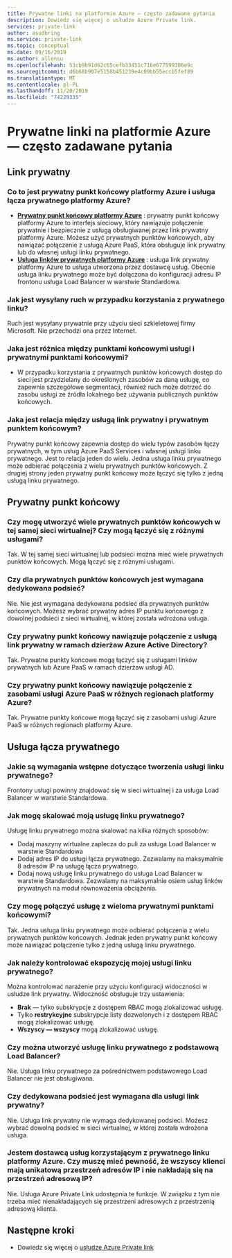 ```yaml
---
title: Prywatne linki na platformie Azure — często zadawane pytania
description: Dowiedz się więcej o usłudze Azure Private link.
services: private-link
author: asudbring
ms.service: private-link
ms.topic: conceptual
ms.date: 09/16/2019
ms.author: allensu
ms.openlocfilehash: 53cb9b91d62c65cefb33451c716e677599306e9c
ms.sourcegitcommit: d6b68b907e5158b451239e4c09bb55eccb5fef89
ms.translationtype: MT
ms.contentlocale: pl-PL
ms.lasthandoff: 11/20/2019
ms.locfileid: "74229335"
---
```

# <a name="azure-private-link-frequently-asked-questions-faq"></a>Prywatne linki na platformie Azure — często zadawane pytania

## <a name="private-link"></a>Link prywatny

### <a name="what-is-azure-private-endpoint-and-azure-private-link-service"></a>Co to jest prywatny punkt końcowy platformy Azure i usługa łącza prywatnego platformy Azure?

- **[Prywatny punkt końcowy platformy Azure](private-endpoint-overview.md)** : prywatny punkt końcowy platformy Azure to interfejs sieciowy, który nawiązuje połączenie prywatnie i bezpiecznie z usługą obsługiwanej przez link prywatny platformy Azure. Możesz użyć prywatnych punktów końcowych, aby nawiązać połączenie z usługą Azure PaaS, która obsługuje link prywatny lub do własnej usługi linku prywatnego.
- **[Usługa linków prywatnych platformy Azure](private-link-service-overview.md)** : usługa link prywatny platformy Azure to usługa utworzona przez dostawcę usług. Obecnie usługa linku prywatnego może być dołączona do konfiguracji adresu IP frontonu usługa Load Balancer w warstwie Standardowa. 

### <a name="how-is-traffic-being-sent-when-using-private-link"></a>Jak jest wysyłany ruch w przypadku korzystania z prywatnego linku?
Ruch jest wysyłany prywatnie przy użyciu sieci szkieletowej firmy Microsoft. Nie przechodzi ona przez Internet.  
 
### <a name="what-is-the-difference-between-a-service-endpoints-and-a-private-endpoints"></a>Jaka jest różnica między punktami końcowymi usługi i prywatnymi punktami końcowymi?
- W przypadku korzystania z prywatnych punktów końcowych dostęp do sieci jest przydzielany do określonych zasobów za daną usługę, co zapewnia szczegółowe segmentacji, również ruch może dotrzeć do zasobu usługi ze źródła lokalnego bez używania publicznych punktów końcowych.

### <a name="what-is-the-relationship-between-private-link-service-and-private-endpoint"></a>Jaka jest relacja między usługą link prywatny i prywatnym punktem końcowym?
Prywatny punkt końcowy zapewnia dostęp do wielu typów zasobów łączy prywatnych, w tym usług Azure PaaS Services i własnej usługi linku prywatnego. Jest to relacja jeden do wielu. Jedna usługa linku prywatnego może odbierać połączenia z wielu prywatnych punktów końcowych. Z drugiej strony jeden prywatny punkt końcowy może łączyć się tylko z jedną usługą linku prywatnego.    

## <a name="private-endpoint"></a>Prywatny punkt końcowy 
 
### <a name="can-i-create-multiple-private-endpoints-in-same-vnet-can-they-connect-to-different-services"></a>Czy mogę utworzyć wiele prywatnych punktów końcowych w tej samej sieci wirtualnej? Czy mogą łączyć się z różnymi usługami? 
Tak. W tej samej sieci wirtualnej lub podsieci można mieć wiele prywatnych punktów końcowych. Mogą łączyć się z różnymi usługami.  
 
### <a name="do-i-require-a-dedicated-subnet-for-private-endpoints"></a>Czy dla prywatnych punktów końcowych jest wymagana dedykowana podsieć? 
Nie. Nie jest wymagana dedykowana podsieć dla prywatnych punktów końcowych. Możesz wybrać prywatny adres IP punktu końcowego z dowolnej podsieci z sieci wirtualnej, w której została wdrożona usługa.  
 
### <a name="can-private-endpoint-connect-to-private-link-service-across-azure-active-directory-tenants"></a>Czy prywatny punkt końcowy nawiązuje połączenie z usługą link prywatny w ramach dzierżaw Azure Active Directory? 
Tak. Prywatne punkty końcowe mogą łączyć się z usługami linków prywatnych lub Azure PaaS w ramach dzierżaw usługi AD.  
 
### <a name="can-private-endpoint-connect-to-azure-paas-resources-across-azure-regions"></a>Czy prywatny punkt końcowy nawiązuje połączenie z zasobami usługi Azure PaaS w różnych regionach platformy Azure?
Tak. Prywatne punkty końcowe mogą łączyć się z zasobami usługi Azure PaaS w różnych regionach platformy Azure.

## <a name="private-link-service"></a>Usługa łącza prywatnego
 
### <a name="what-are-the-pre-requisites-for-creating-a-private-link-service"></a>Jakie są wymagania wstępne dotyczące tworzenia usługi linku prywatnego? 
Frontony usługi powinny znajdować się w sieci wirtualnej i za usługa Load Balancer w warstwie Standardowa.
 
### <a name="how-can-i-scale-my-private-link-service"></a>Jak mogę skalować moją usługę linku prywatnego? 
Usługę linku prywatnego można skalować na kilka różnych sposobów: 
- Dodaj maszyny wirtualne zaplecza do puli za usługa Load Balancer w warstwie Standardowa 
- Dodaj adres IP do usługi łącza prywatnego. Zezwalamy na maksymalnie 8 adresów IP na usługę łącza prywatnego.  
- Dodaj nową usługę linku prywatnego do usługa Load Balancer w warstwie Standardowa. Zezwalamy na maksymalnie osiem usług linków prywatnych na moduł równoważenia obciążenia.   

### <a name="can-i-connect-my-service-to-multiple-private-endpoints"></a>Czy mogę połączyć usługę z wieloma prywatnymi punktami końcowymi?
Tak. Jedna usługa linku prywatnego może odbierać połączenia z wielu prywatnych punktów końcowych. Jednak jeden prywatny punkt końcowy może nawiązać połączenie tylko z jedną usługą linku prywatnego.  
 
### <a name="how-should-i-control-the-exposure-of-my-private-link-service"></a>Jak należy kontrolować ekspozycję mojej usługi linku prywatnego?
Można kontrolować narażenie przy użyciu konfiguracji widoczności w usłudze link prywatny. Widoczność obsługuje trzy ustawienia:

- **Brak** — tylko subskrypcje z dostępem RBAC mogą zlokalizować usługę. 
- Tylko **restrykcyjne** subskrypcje listy dozwolonych i z dostępem RBAC mogą zlokalizować usługę. 
- **Wszyscy — wszyscy** mogą zlokalizować usługę. 
 
### <a name="can-i-create-a-private-link-service-with-basic-load-balancer"></a>Czy można utworzyć usługę linku prywatnego z podstawową Load Balancer? 
Nie. Usługa linku prywatnego za pośrednictwem podstawowego Load Balancer nie jest obsługiwana.
 
### <a name="is-a-dedicated-subnet-required-for-private-link-service"></a>Czy dedykowana podsieć jest wymagana dla usługi link prywatny? 
Nie. Usługa link prywatny nie wymaga dedykowanej podsieci. Możesz wybrać dowolną podsieć w sieci wirtualnej, w której została wdrożona usługa.   

### <a name="i-am-a-service-provider-using-azure-private-link-do-i-need-to-make-sure-all-my-customers-have-unique-ip-space-and-dont-overlap-with-my-ip-space"></a>Jestem dostawcą usług korzystającym z prywatnego linku platformy Azure. Czy muszę mieć pewność, że wszyscy klienci mają unikatową przestrzeń adresów IP i nie nakładają się na przestrzeń adresową IP? 
Nie. Usługa Azure Private Link udostępnia te funkcje. W związku z tym nie trzeba mieć nienakładających się przestrzeni adresowych z przestrzenią adresową klienta. 

##  <a name="next-steps"></a>Następne kroki

- Dowiedz się więcej o [usłudze Azure Private link](private-link-overview.md)
